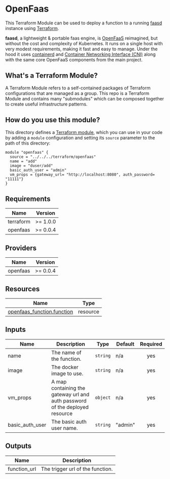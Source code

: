 # OpenFaas

This Terraform Module can be used to deploy a function to a running [faasd](https://github.com/openfaas/faasd) instance 
using [Terraform](https://www.terraform.io/).

__faasd__, a lightweight & portable faas engine, is [OpenFaaS](https://github.com/openfaas/) reimagined, but without the cost and complexity of Kubernetes. It runs on a single host with very modest requirements, making it fast and easy to manage. Under the hood it uses [containerd](https://containerd.io/) and [Container Networking Interface (CNI)](https://github.com/containernetworking/cni) along with the same core OpenFaaS components from the main project.

## What's a Terraform Module?

A Terraform Module refers to a self-contained packages of Terraform configurations that are managed as a group. This repo
is a Terraform Module and contains many "submodules" which can be composed together to create useful infrastructure patterns.

## How do you use this module?

This directory defines a [Terraform module](https://www.terraform.io/docs/modules/usage.html), which you can use in your
code by adding a `module` configuration and setting its `source` parameter to the path of this directory:

```hcl
module "openfaas" {
  source = "../../../terraform/openfaas"
  name = "add"
  image = "duser/add"
  basic_auth_user = "admin"
  vm_props = {gateway_url= "http://localhost:8080", auth_password= "11111"}
}
```

<!-- BEGIN_TF_DOCS -->
## Requirements

| Name      | Version  |
|-----------|----------|
| terraform | >= 1.0.0 |
| openfaas  | >= 0.0.4 |

## Providers

| Name     | Version  |
|----------|----------|
| openfaas | >= 0.0.4 |

## Resources

| Name                                                                                                                     | Type     |
|--------------------------------------------------------------------------------------------------------------------------|----------|
| [openfaas_function.function](https://registry.terraform.io/providers/Waterdrips/openfaas/latest/docs/resources/function) | resource |

## Inputs

| Name            | Description                                                                 | Type     | Default | Required |
|-----------------|-----------------------------------------------------------------------------|----------|---------|:--------:|
| name            | The name of the function.                                                   | `string` | n/a     |   yes    |
| image           | The docker image to use.                                                    | `string` | n/a     |   yes    |
| vm\_props       | A map containing the gateway url and auth password of the deployed resource | `object` | n/a     |   yes    |
| basic_auth_user | The basic auth user name.                                                   | `string` | "admin" |   yes    |

## Outputs

| Name | Description                      |
|------|----------------------------------|
| function_url | The trigger url of the function. |
<!-- END_TF_DOCS -->
